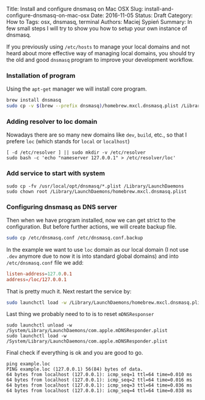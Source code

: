 Title:		Install and configure dnsmasq on Mac OSX
Slug:			install-and-configure-dnsmasq-on-mac-osx
Date:			2016-11-05
Status:	  Draft
Category: How to
Tags:	    osx, dnsmasq, terminal
Authors:	Maciej Sypień
Summary:  In few small steps I will try to show you how to setup your own instance of dnsmasq.


If you previously using `/etc/hosts` to manage your local domains and not heard about more effective way of managing local domains, you should try the old and good `dnsmasq` program to improve your development workflow.


### Installation of program
Using the `apt-get` manager we will install core program.

```bash
brew install dnsmasq
sudo cp -v $(brew --prefix dnsmasq)/homebrew.mxcl.dnsmasq.plist /Library/LaunchDaemons
```

### Adding resolver to loc domain
Nowadays there are so many new domains like `dev`, `build`, etc., so that I prefere `loc` (which stands for `local` or `localhost`)

```shell
[ -d /etc/resolver ] || sudo mkdir -v /etc/resolver
sudo bash -c 'echo "nameserver 127.0.0.1" > /etc/resolver/loc'
```

### Add service to start with system
```shell
sudo cp -fv /usr/local/opt/dnsmasq/*.plist /Library/LaunchDaemons
sudo chown root /Library/LaunchDaemons/homebrew.mxcl.dnsmasq.plist
```

### Configuring dnsmasq as DNS server
Then when we have program installed, now we can get strict to the configuration. But before further actions, we will create backup file.

```bash
sudo cp /etc/dnsmasq.conf /etc/dnsmasq.conf.backup
```

In the example we want to use `loc` domain as our local domain (I not use `.dev` anymore due to now it is into standard global domains) and into `/etc/dnsmasq.conf` file we add:

```conf
listen-address=127.0.0.1
address=/loc/127.0.0.1
```

That is pretty much it. Next restart the service by:

```bash
sudo launchctl load -w /Library/LaunchDaemons/homebrew.mxcl.dnsmasq.plist
```

Last thing we probably need to to is to reset `mDNSResponser`

```shell
sudo launchctl unload -w /System/Library/LaunchDaemons/com.apple.mDNSResponder.plist
sudo launchctl load -w /System/Library/LaunchDaemons/com.apple.mDNSResponder.plist
```

Final check if everything is ok and you are good to go.
```
ping example.loc
PING example.loc (127.0.0.1) 56(84) bytes of data.
64 bytes from localhost (127.0.0.1): icmp_seq=1 ttl=64 time=0.010 ms
64 bytes from localhost (127.0.0.1): icmp_seq=2 ttl=64 time=0.016 ms
64 bytes from localhost (127.0.0.1): icmp_seq=3 ttl=64 time=0.036 ms
64 bytes from localhost (127.0.0.1): icmp_seq=4 ttl=64 time=0.038 ms
```
